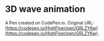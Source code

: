 # 3D wave animation

A Pen created on CodePen.io. Original URL: [https://codepen.io/HighFlyer/pen/GRLZYKw](https://codepen.io/HighFlyer/pen/GRLZYKw).

